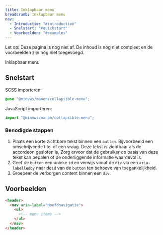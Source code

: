 ```yaml
---
title: Inklapbaar menu
breadcrumb: Inklapbaar menu
nav:
  - Introductie: "#introduction"
  - Snelstart: "#quickstart"
  - Voorbeelden: "#examples"
---
```


<p class="warning">
  <span>Let op:</span>
  Deze pagina is nog niet af. De inhoud is nog niet compleet en de voorbeelden zijn nog niet toegevoegd.
</p>

<p id="introduction">Inklapbaar menu</p>

<h2 id="quickstart">Snelstart</h2>

SCSS importeren:

```scss
@use "@minvws/manon/collapsible-menu";
```

JavaScript importeren:

```javascript
import "@minvws/manon/collapsible-menu";
```

### Benodigde stappen

1.  Plaats een korte zichtbare tekst binnen een `button`. Bijvoorbeeld een
    omschrijvende titel of een vraag. Deze tekst is zichtbaar als de accordeon
    gesloten is. Zorg ervoor dat de gebruiker op basis van deze tekst kan
    bepalen of de onderliggende informatie waardevol is.
2.  Geef de `button` een unieke `id` en verwijs vanaf de `div` via een
    `aria-labelledby` naar de`id` van de `button` ten behoeve van
    toegankelijkheid.
3.  Groepeer de verborgen content binnen een `div`.

<h2 id="examples">Voorbeelden</h2>

```html
<header>
  <nav aria-label="Hoofdnavigatie">
    <ul>
      <!-- menu items -->
    </ul>
  </nav>
</header>
```

